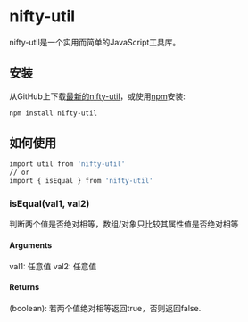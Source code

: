 # nifty-util

nifty-util是一个实用而简单的JavaScript工具库。

## 安装

从GitHub上下载[最新的nifty-util](https://github.com/ZHTGitHub/nifty-util)，或使用[npm](https://github.com/ZHTGitHub/nifty-util)安装:

```bash
npm install nifty-util
```

## 如何使用

```bash
import util from 'nifty-util'
// or
import { isEqual } from 'nifty-util'
```

### isEqual(val1, val2)

判断两个值是否绝对相等，数组/对象只比较其属性值是否绝对相等

#### Arguments

val1: 任意值
val2: 任意值

#### Returns

(boolean): 若两个值绝对相等返回true，否则返回false.


